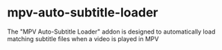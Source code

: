 # mpv-auto-subtitle-loader
The "MPV Auto-Subtitle Loader" addon is designed to automatically load matching subtitle files when a video is played in MPV
